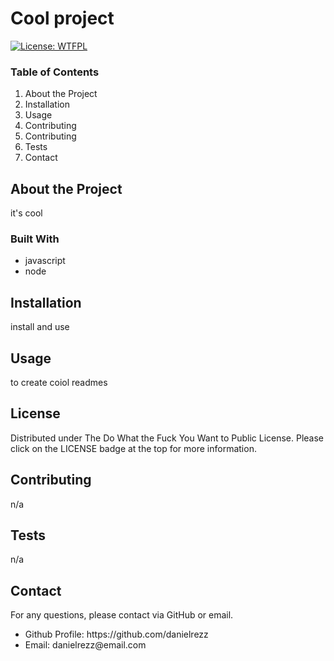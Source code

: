 <h1>
    Cool project
</h1>

[![License: WTFPL](https://img.shields.io/badge/License-WTFPL-brightgreen.svg)](http://www.wtfpl.net/about/)

<h3>
    Table of Contents
</h3>

<ol>
    <li><a href="#about" style= "text-decoration:none">About the Project</a></li>
    <li><a href="#installation" style= "text-decoration:none">Installation</a></li>
    <li><a href="#usage" style= "text-decoration:none">Usage</a></li>
    <li><a href="#license" style= "text-decoration:none">Contributing</a></li>
    <li><a href="#contributing" style= "text-decoration:none">Contributing</a></li>
    <li><a href="#tests" style= "text-decoration:none">Tests</a></li>
    <li><a href="#contact" style= "text-decoration:none">Contact</a></li>
</ol>
    
<h2 id="about">
    About the Project
</h2>
    
<p>
    it's cool
</p>

<h3>Built With</h3>

<ul>
    <li>javascript</li>
    <li>node</li>
</ul>
    
<h2 id="installation">
    Installation
</h2>
    
<p>
    install and use
</p>
    
<h2 id="usage">
    Usage
</h2>
    
<p>
    to create coiol readmes
</p>

<h2 id="license">
    License
</h2>
    
<p>
    Distributed under The Do What the Fuck You Want to Public License. 
    Please click on the LICENSE badge at the top for more information.
</p>

<h2 id="contributing">
    Contributing
</h2>
    
<p>
    n/a
</p>

<h2 id="tests">
    Tests
</h2>
    
<p>
    n/a
</p>

<h2 id="contact">
    Contact
</h2>

<p>For any questions, please contact via GitHub or email.</p>
    
<ul>
    <li>Github Profile: https://github.com/danielrezz</li>
    <li>Email: danielrezz@email.com</li>
</ul>